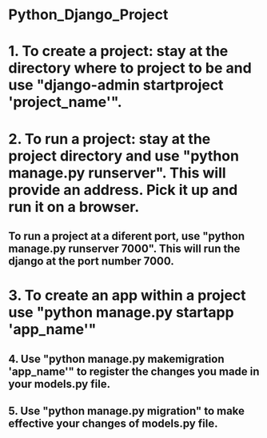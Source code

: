 # Python_Django_Project

# 1. To create a project: stay at the directory where to project to be and use "django-admin startproject 'project_name'".
# 2. To run a project: stay at the project directory and use "python manage.py runserver". This will provide an address. Pick it up and run it on a browser.
##	To run a project at a diferent port, use "python manage.py runserver 7000". This will run the django at the port number 7000.
# 3. To create an app within a project use "python manage.py startapp 'app_name'"
## 4. Use "python manage.py makemigration 'app_name'" to register the changes you made in your models.py file.
## 5. Use "python manage.py migration" to make effective your changes of models.py file.
 

